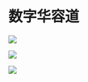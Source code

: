 # 数字华容道

![](https://ws1.sinaimg.cn/mw690/00677ch9gy1fpq6vqigb8j307i0dcaa4.jpg)

![](https://ws1.sinaimg.cn/mw690/00677ch9gy1fpq6xcxty2j307i0dcweg.jpg)

![](https://ws1.sinaimg.cn/mw690/00677ch9gy1fpq6xzs6poj307i0dcq33.jpg)
